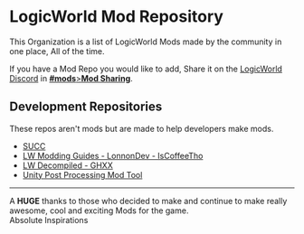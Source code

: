 # LogicWorld Mod Repository
This Organization is a list of LogicWorld Mods made by the community in one place, All of the time.

If you have a Mod Repo you would like to add, Share it on the [LogicWorld Discord](https://discord.gg/C5Qkk53) in [**#mods**>**Mod&nbsp;Sharing**](https://discord.com/channels/401255675264761866/910673109164638239).

## Development Repositories
These repos aren't mods but are made to help developers make mods.

* [SUCC](https://github.com/JimmyCushnie/SUCC)
* [LW Modding Guides - LonnonDev - IsCoffeeTho](https://github.com/IsCoffeeTho/LW-Modding)
* [LW Decompiled - GHXX](https://github.com/GHXX/LwDecomp)
* [Unity Post Processing Mod Tool](https://github.com/przemyslawzaworski/Unity-Post-Processing-Mod-Tool)
___

A **HUGE** thanks to those who decided to make and continue to make really awesome, cool and exciting Mods for the game.  
Absolute Inspirations